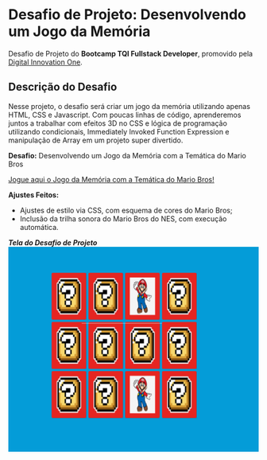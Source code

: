 # Desafio de Projeto: Desenvolvendo um Jogo da Memória

Desafio de Projeto do **Bootcamp  TQI Fullstack Developer**, promovido pela [Digital Innovation One](https://www.dio.me).


## Descrição do Desafio

Nesse projeto, o desafio será criar um jogo da memória utilizando apenas HTML, CSS e Javascript. Com poucas linhas de código, aprenderemos juntos a trabalhar com efeitos 3D no CSS e lógica de programação utilizando condicionais, Immediately Invoked Function Expression e manipulação de Array em um projeto super divertido.

**Desafio:** Desenvolvendo um Jogo da Memória com a Temática do Mario Bros

 [Jogue aqui o Jogo da Memória  com a Temática do Mario Bros!](https://ducrz.github.io/Bootcamp-TQI-Fullstack-Developer/Desafios-de-Projeto/DesenvolvendoUmJogoDaMemoria/jogo-da-memoria-dio/index.html)

**Ajustes Feitos:**

* Ajustes de estilo via CSS, com esquema de cores do Mario Bros;
* Inclusão da trilha sonora do Mario Bros do NES, com execução automática.

***Tela do Desafio de Projeto***
![Print do Desafio de Projeto](jogo-da-memoria-dio/img/tela-do-desafio.png)






